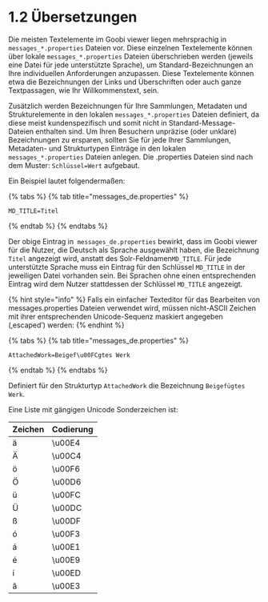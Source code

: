 # 1.2 Übersetzungen

Die meisten Textelemente im Goobi viewer liegen mehrsprachig in `messages_*.properties` Dateien vor. Diese einzelnen Textelemente können über lokale `messages_*.properties` Dateien überschrieben werden (jeweils eine Datei für jede unterstützte Sprache), um Standard-Bezeichnungen an Ihre individuellen Anforderungen anzupassen. Diese Textelemente können etwa die Bezeichnungen der Links und Überschriften oder auch ganze Textpassagen, wie Ihr Willkommenstext, sein.&#x20;

Zusätzlich werden Bezeichnungen für Ihre Sammlungen, Metadaten und Strukturelemente in den lokalen `messages_*.properties` Dateien definiert, da diese meist kundenspezifisch und somit nicht in Standard-Message-Dateien enthalten sind. Um Ihren Besuchern unpräzise (oder unklare) Bezeichnungen zu ersparen, sollten Sie für jede Ihrer Sammlungen, Metadaten- und Strukturtypen Einträge in den lokalen `messages_*.properties` Dateien anlegen. Die .properties Dateien sind nach dem Muster: `Schlüssel=Wert` aufgebaut.

Ein Beispiel lautet folgendermaßen:

{% tabs %}
{% tab title="messages_de.properties" %}
```
MD_TITLE=Titel
```
{% endtab %}
{% endtabs %}

Der obige Eintrag in` messages_de.properties` bewirkt, dass im Goobi viewer für die Nutzer, die Deutsch als Sprache ausgewählt haben, die Bezeichnung `Titel` angezeigt wird, anstatt des Solr-Feldnamen`MD_TITLE`. Für jede unterstützte Sprache muss ein Eintrag für den Schlüssel `MD_TITLE` in der jeweiligen Datei vorhanden sein. Bei Sprachen ohne einen entsprechenden Eintrag wird dem Nutzer stattdessen der Schlüssel `MD_TITLE` angezeigt.

{% hint style="info" %}
Falls ein einfacher Texteditor für das Bearbeiten von messages.properties Dateien verwendet wird, müssen nicht-ASCII Zeichen mit ihrer entsprechenden Unicode-Sequenz maskiert angegeben (‚escaped’) werden:
{% endhint %}

{% tabs %}
{% tab title="messages_de.properties" %}
```
AttachedWork=Beigef\u00FCgtes Werk
```
{% endtab %}
{% endtabs %}

Definiert für den Strukturtyp `AttachedWork` die Bezeichnung `Beigefügtes Werk`.

Eine Liste mit gängigen Unicode Sonderzeichen ist:

| Zeichen | Codierung |
| ------- | --------- |
| ä       | \u00E4    |
| Ä       | \u00C4    |
| ö       | \u00F6    |
| Ö       | \u00D6    |
| ü       | \u00FC    |
| Ü       | \u00DC    |
| ß       | \u00DF    |
| ó       | \u00F3    |
| á       | \u00E1    |
| é       | \u00E9    |
| í       | \u00ED    |
| ã       | \u00E3    |


